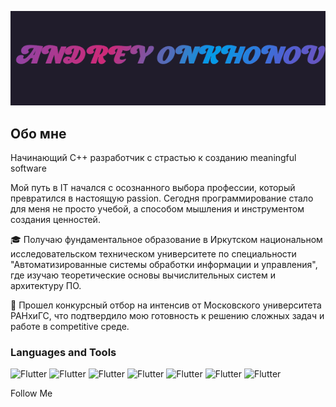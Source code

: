 [![Header ](https://github.com/torokar/torokar/blob/main/assets/download.gif)](https://m.vk.com/bollars)

## Обо мне

Начинающий C++ разработчик с страстью к созданию meaningful software

Мой путь в IT начался с осознанного выбора профессии, который превратился в настоящую passion. Сегодня программирование стало для меня не просто учебой, а способом мышления и инструментом создания ценностей.

🎓 Получаю фундаментальное образование в Иркутском национальном исследовательском техническом университете по специальности "Автоматизированные системы обработки информации и управления", где изучаю теоретические основы вычислительных систем и архитектуру ПО.

🚀 Прошел конкурсный отбор на интенсив от Московского университета РАНхиГС, что подтвердило мою готовность к решению сложных задач и работе в competitive среде.

### Languages and Tools
![Flutter](https://img.shields.io/badge/Flutter-090909)
![Flutter](https://img.shields.io/badge/Flutter-090909)
![Flutter](https://img.shields.io/badge/Flutter-090909)
![Flutter](https://img.shields.io/badge/Flutter-090909)
![Flutter](https://img.shields.io/badge/Flutter-090909)
![Flutter](https://img.shields.io/badge/Flutter-090909)
![Flutter](https://img.shields.io/badge/Flutter-090909)

Follow Me